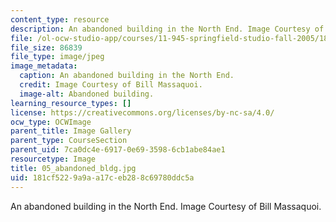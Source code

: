 ```yaml
---
content_type: resource
description: An abandoned building in the North End. Image Courtesy of Bill Massaquoi.
file: /ol-ocw-studio-app/courses/11-945-springfield-studio-fall-2005/181cf5229a9aa17ceb288c69780ddc5a_05_abandoned_bldg.jpg
file_size: 86839
file_type: image/jpeg
image_metadata:
  caption: An abandoned building in the North End.
  credit: Image Courtesy of Bill Massaquoi.
  image-alt: Abandoned building.
learning_resource_types: []
license: https://creativecommons.org/licenses/by-nc-sa/4.0/
ocw_type: OCWImage
parent_title: Image Gallery
parent_type: CourseSection
parent_uid: 7ca0dc4e-6917-0e69-3598-6cb1abe84ae1
resourcetype: Image
title: 05_abandoned_bldg.jpg
uid: 181cf522-9a9a-a17c-eb28-8c69780ddc5a
---
```

An abandoned building in the North End. Image Courtesy of Bill Massaquoi.